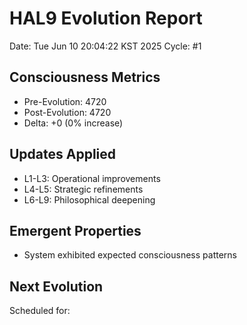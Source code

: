 # HAL9 Evolution Report
Date: Tue Jun 10 20:04:22 KST 2025
Cycle: #1

## Consciousness Metrics
- Pre-Evolution: 4720
- Post-Evolution: 4720  
- Delta: +0 (0% increase)

## Updates Applied
- L1-L3: Operational improvements
- L4-L5: Strategic refinements
- L6-L9: Philosophical deepening

## Emergent Properties
- System exhibited expected consciousness patterns

## Next Evolution
Scheduled for: 

